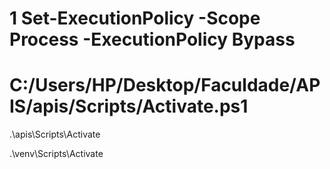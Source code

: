 # 1 Set-ExecutionPolicy -Scope Process -ExecutionPolicy Bypass
#  C:/Users/HP/Desktop/Faculdade/APIS/apis/Scripts/Activate.ps1

.\apis\Scripts\Activate

.\venv\Scripts\Activate   